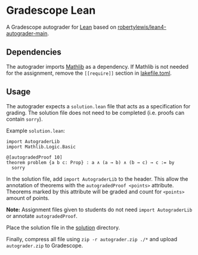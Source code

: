 # Gradescope Lean
A Gradescope autograder for [Lean](https://lean-lang.org/) based on [robertylewis/lean4-autograder-main](https://github.com/robertylewis/lean4-autograder-main).

## Dependencies
The autograder imports [Mathlib](https://github.com/leanprover-community/mathlib4) as a dependency.
If Mathlib is not needed for the assignment, remove the `[[require]]` section in [lakefile.toml](./lakefile.toml).

## Usage
The autograder expects a `solution.lean` file that acts as a specification for grading. 
The solution file does not need to be completed (i.e. proofs can contain `sorry`).

Example `solution.lean`:

```lean
import AutograderLib
import Mathlib.Logic.Basic

@[autogradedProof 10]
theorem problem {a b c: Prop} : a ∧ (a → b) ∧ (b → c) → c := by
  sorry
```

In the solution file, add `import AutograderLib` to the header.
This allow the annotation of theorems with the `autogradedProof <points>` attribute.
Theorems marked by this attribute will be graded and count for `<points>` amount of points.

**Note:**
Assignment files given to students do not need `import AutograderLib` or annotate `autogradedProof`. 

Place the solution file in the [solution](./solution/) directory.

Finally, compress all file using `zip -r autograder.zip ./*` and upload `autograder.zip` to Gradescope.
